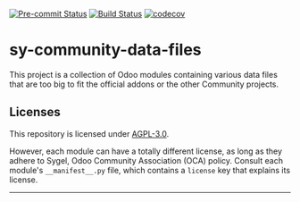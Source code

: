 
<!-- /!\ Non OCA Context : Set here the badge of your runbot / runboat instance. -->
[![Pre-commit Status](https://github.com/sygel-technology/sy-community-data-files/actions/workflows/pre-commit.yml/badge.svg?branch=17.0)](https://github.com/sygel-technology/sy-community-data-files/actions/workflows/pre-commit.yml?query=branch%3A17.0)
[![Build Status](https://github.com/sygel-technology/sy-community-data-files/actions/workflows/test.yml/badge.svg?branch=17.0)](https://github.com/sygel-technology/sy-community-data-files/actions/workflows/test.yml?query=branch%3A17.0)
[![codecov](https://codecov.io/gh/sygel-technology/sy-community-data-files/branch/17.0/graph/badge.svg)](https://codecov.io/gh/sygel-technology/sy-community-data-files)
<!-- /!\ Non OCA Context : Set here the badge of your translation instance. -->

<!-- /!\ do not modify above this line -->

# sy-community-data-files

This project is a collection of Odoo modules containing various data files that are too big to fit the official addons or the other Community projects.

<!-- /!\ do not modify below this line -->

<!-- prettier-ignore-start -->

[//]: # (addons)
[//]: # (end addons)

<!-- prettier-ignore-end -->

## Licenses

This repository is licensed under [AGPL-3.0](LICENSE).

However, each module can have a totally different license, as long as they adhere to Sygel, Odoo Community Association (OCA)
policy. Consult each module's `__manifest__.py` file, which contains a `license` key
that explains its license.

----
<!-- /!\ Non OCA Context : Set here the full description of your organization. -->
